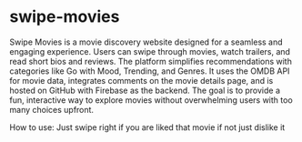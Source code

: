 # swipe-movies

Swipe Movies is a movie discovery website designed for a seamless and engaging experience. Users can swipe through movies, watch trailers, and read short bios and reviews. The platform simplifies recommendations with categories like Go with Mood, Trending, and Genres. It uses the OMDB API for movie data, integrates comments on the movie details page, and is hosted on GitHub with Firebase as the backend. The goal is to provide a fun, interactive way to explore movies without overwhelming users with too many choices upfront.

How to use: Just swipe right if you are liked that movie if not just dislike it
